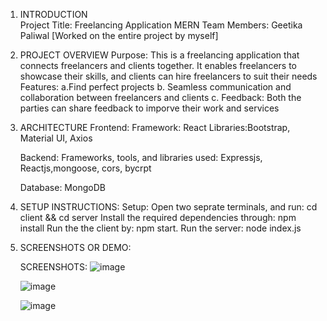 1. INTRODUCTION    
    Project Title: Freelancing Application MERN
    Team Members: Geetika Paliwal [Worked on the entire project by myself]
  
2. PROJECT OVERVIEW
   Purpose: This is a freelancing application that connects freelancers and clients together. It enables freelancers to showcase their skills, and clients can hire freelancers to suit their needs
   Features:
   a.Find perfect projects
   b. Seamless communication and collaboration between freelancers and clients
   c. Feedback: Both the parties can share feedback to imporve their work and services
  
4. ARCHITECTURE
    Frontend:
     Framework: React
     Libraries:Bootstrap, Material UI, Axios

    Backend:
     Frameworks, tools, and libraries used: Expressjs, Reactjs,mongoose, cors, bycrpt
   
   Database: MongoDB
   
5. SETUP INSTRUCTIONS:
     Setup: 
    Open two seprate terminals, and run: cd client && cd server
    Install the required dependencies through: npm install
    Run the the client by: npm start. Run the server: node index.js
    

6. SCREENSHOTS OR DEMO:

   SCREENSHOTS: ![image](https://github.com/user-attachments/assets/a08907ce-4746-498d-890e-e3d68b7dc094)

   ![image](https://github.com/user-attachments/assets/7c1ede46-ba84-4e0f-9298-bf8d28d9d232)

   ![image](https://github.com/user-attachments/assets/7e6b5574-05fb-4e20-a76a-9332c9d19dd6)




   
